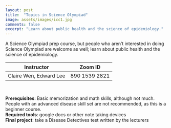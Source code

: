 ```yaml
---
layout: post
title:  "Topics in Science Olympiad"
image: assets/images/icc1.jpg
comments: false
excerpt: "Learn about public health and the science of epidemiology."
---
```


A Science Olympiad prep course, but people who aren’t interested in doing Science Olympiad are welcome as well; learn about public health and the science of epidemiology.

<table class="styled-table">
    <thead>
        <tr>
            <th>Instructor</th>
            <th>Zoom ID</th>
        </tr>
    </thead>
    <tbody>
        <tr>
            <td>Claire Wen, Edward Lee </td>
            <td>890 1539 2821</td>
        </tr>
    </tbody>
</table>

<br/>

**Prerequisites**: Basic memorization and math skills, although not much. People with an advanced disease skill set are not recommended, as this is a beginner course.  
**Required tools**: google docs or other note taking devices  
**Final project**: take a Disease Detectives test written by the lecturers  
